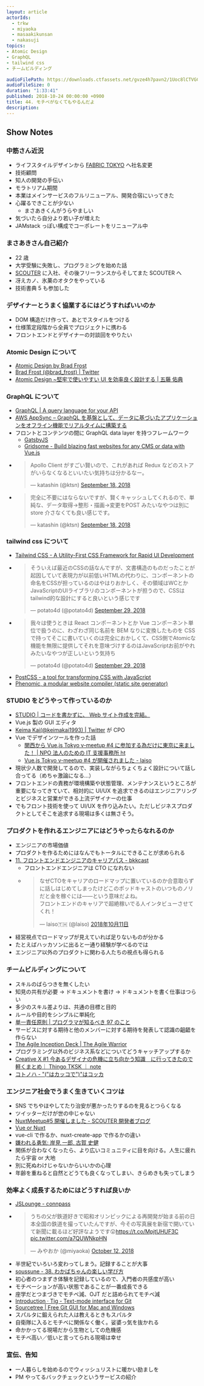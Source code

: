 ```yaml
---
layout: article
actorIds:
  - trkw
  - miyaoka
  - masaakikunsan
  - nakasuji
topics:
- Atomic Design
- GraphQL
- tailwind css
- チームビルディング

audioFilePath: https://downloads.ctfassets.net/gvze4h7pavn2/1Uoc8lCTVGCgui4EasyOW2/6e927f4c13a4f309683c34a9a42bc8a3/42.mp3
audioFileSize: 0
duration: "1:33:41"
published: 2018-10-24 00:00:00 +0900
title: 44. モチベがなくてもやるんだよ
description:
---
```


## Show Notes

### 中筋さん近況

- ライフスタイルデザインから [FABRIC TOKYO](https://fabric-tokyo.com/) へ社名変更
- 技術顧問
- 知人の開発の手伝い
- モラトリアム期間
- 本業はメインサービスのフルリニューアル、開発合宿にいってきた
- 心躍るできことが少ない
  - まさあきくんがうらやましい
- 気づいたら自分より若い子が増えた
- JAMstack っぽい構成でコーポレートをリニューアル中

### まさあきさん自己紹介

- 22 歳
- 大学受験に失敗し、プログラミングを始めた話
- [SCOUTER](https://corp.scouter.co.jp/) に入社、その後フリーランスからそしてまた SCOUTER へ
- 冴えカノ、氷菓のオタクをやっている
- 技術書典 5 も参加した

### デザイナーとうまく協業するにはどうすればいいのか

- DOM 構造だけ作って、あとでスタイルをつける
- 仕様策定段階から全員でプロジェクトに携わる
- フロントエンドとデザイナーの対談回をやりたい

### Atomic Design について

- [Atomic Design by Brad Frost](http://atomicdesign.bradfrost.com/)
- [Brad Frost (@brad_frost) | Twitter](https://twitter.com/brad_frost)
- [Atomic Design ~堅牢で使いやすい UI を効率良く設計する | 五藤 佑典](https://www.amazon.co.jp/dp/477419705X)

### GraphQL について

- [GraphQL | A query language for your API](https://graphql.org/)
- [AWS AppSync – GraphQL を基盤として、データに基づいたアプリケーションをオフライン機能でリアルタイムに構築する](https://aws.amazon.com/jp/appsync/)
- フロントとコンテンツの間に GraphQL data layer を持つフレームワーク
  - [GatsbyJS](https://www.gatsbyjs.org/)
  - [Gridsome - Build blazing fast websites for any CMS or data with Vue.js](https://gridsome.org/)
- <blockquote class="twitter-tweet"><p lang="ja" dir="ltr">Apollo Client がすごい賢いので、これがあれば Redux などのストアがいらなくなるといいたい気持ちは分かるなー。</p>&mdash; katashin (@ktsn) <a href="https://twitter.com/ktsn/status/1041962196693995520?ref_src=twsrc%5Etfw">September 18, 2018</a></blockquote> <script async src="https://platform.twitter.com/widgets.js" charset="utf-8"></script>
- <blockquote class="twitter-tweet"><p lang="ja" dir="ltr">完全に不要にはならないですが、賢くキャッシュしてくれるので、単純な、データ取得→整形・描画→変更をPOST みたいなやつは別に store 介さなくても良い感じです。</p>&mdash; katashin (@ktsn) <a href="https://twitter.com/ktsn/status/1041962811503464449?ref_src=twsrc%5Etfw">September 18, 2018</a></blockquote> <script async src="https://platform.twitter.com/widgets.js" charset="utf-8"></script>

### tailwind css について

- [Tailwind CSS - A Utility-First CSS Framework for Rapid UI Development](https://tailwindcss.com/)
- <blockquote class="twitter-tweet"><p lang="ja" dir="ltr">そういえば最近のCSSの話なんですが、文書構造のものだったことが起因していて表現力が以前低いHTMLの代わりに、コンポーネントの命名をCSSが担っているのはやはりおかしく、その領域はWCとかJavaScriptのUIライブラリのコンポーネントが担うので、CSSはtailwind的な設計にすると良いという感じです</p>&mdash; potato4d (@potato4d) <a href="https://twitter.com/potato4d/status/1046059929864409091?ref_src=twsrc%5Etfw">September 29, 2018</a></blockquote> <script async src="https://platform.twitter.com/widgets.js" charset="utf-8"></script>
- <blockquote class="twitter-tweet"><p lang="ja" dir="ltr">我々は使うときは React コンポーネントとか Vue コンポーネント単位で扱うのに、わざわざ同じ名前を BEM なりに変換したものを CSS で持ってそこに書いていくのは完全におかしくて、CSS側でAtomicな機能を無限に提供してそれを意味づけするのはJavaScriptお前がやれみたいなやつが正しいという気持ち</p>&mdash; potato4d (@potato4d) <a href="https://twitter.com/potato4d/status/1046060403111997450?ref_src=twsrc%5Etfw">September 29, 2018</a></blockquote> <script async src="https://platform.twitter.com/widgets.js" charset="utf-8"></script>
- [PostCSS - a tool for transforming CSS with JavaScript](https://postcss.org/)
- [Phenomic, a modular website compiler (static site generator)](https://phenomic.io/)

### STUDIO をどうやって作っているのか

- [STUDIO | コードを書かずに、 Web サイト作成を完結。](https://studio.design/ja)
- Vue.js 製の GUI エディタ
- [Keima Kai(@keimakai1993) | Twitter](https://twitter.com/keimakai1993) が CPO
- Vue でデザインツールを作った話
  - [関西から Vue.js Tokyo v-meetup #4 に参加する為だけに東京に来ました！ | NPO 法人のための IT 支援事務所 ht](https://ht79.info/2017/07/08/participation-vue-js-tokyo-v-meetup-4/)
  - [Vue.js Tokyo v-meetup #4 が開催されました - laiso](https://blog.lai.so/entry/2017/07/08/Vue_js_Tokyo_v-meetup_%234_%E3%81%8C%E9%96%8B%E5%82%AC%E3%81%95%E3%82%8C%E3%81%BE%E3%81%97%E3%81%9F)
- 現状少人数で開発してるので、実装しながらちょくちょく設計について話し合ってる（めちゃ激論になる…）
- フロントエンドの責務が環境構築や状態管理、メンテナンスというところが重要になってきていて、相対的に UI/UX を追求できるのはエンジニアリングとビジネスと営業ができる上流デザイナーの仕事
- でもフロント技術を使って UI/UX を作り込みたい。ただしビジネスプロダクトとしてそこを追求する現場は多くは無さそう。

### プロダクトを作れるエンジニアにはどうやったらなれるのか

- エンジニアの市場価値
- プロダクトを作るためにはなんでもトータルにできることが求められる
- [11. フロントエンドエンジニアのキャリアパス - bkkcast](https://bkkcast.me/011/)
  - フロントエンドエンジニアは CTO になれない
  - <blockquote class="twitter-tweet" data-lang="ja"><p lang="ja" dir="ltr">なぜCTOをキャリアのロードマップに置いているのか合意取らずに話しはじめてしまったけどこのポッドキャストのいつものノリだと金を稼ぐには――という意味だよね。<br>フロントエンドのキャリアで超絶稼いでる人インタビューさせてくれ！</p>&mdash; laiso🇹🇭 (@laiso) <a href="https://twitter.com/laiso/status/1050398967043768320?ref_src=twsrc%5Etfw">2018年10月11日</a></blockquote><script async src="https://platform.twitter.com/widgets.js" charset="utf-8"></script>
- 経営視点でロードマップが見えていれば足りないものが分かる
- たとえばハッカソンに出ると一通り経験が学べるのでは
- エンジニア以外のプロダクトに関わる人たちの視点も得られる

### チームビルディングについて

- スキルのばらつきを無くしたい
- 知見の共有が必要 → ドキュメントを書け → ドキュメントを書く仕事はつらい
- 多少のスキル差よりは、共通の目標と目的
- ルールや目的をシンプルに単純化
- [単一責任原則 | プログラマが知るべき 97 のこと](https://xn--97-273ae6a4irb6e2hsoiozc2g4b8082p.com/%E3%82%A8%E3%83%83%E3%82%BB%E3%82%A4/%E5%8D%98%E4%B8%80%E8%B2%AC%E4%BB%BB%E5%8E%9F%E5%89%87/)
- サービスに対する期待と他のメンバーに対する期待を発表して認識の齟齬を作らない
- [The Agile Inception Deck | The Agile Warrior](https://agilewarrior.wordpress.com/2010/11/06/the-agile-inception-deck/)
- プログラミング以外のビジネス系などについてどうキャッチアップするか
- [Creative X #1 今あるデザイナの危機に立ち向かう知識　に行ってきたので軽くまとめ｜ Thingo TKSK ｜ note](https://note.mu/swcd/n/n81679b54f4da)
- [コトノハ - "("はカッコで")"はコッカ](http://kotonoha.cc/no/41359)

### エンジニア社会でうまく生きていくコツは

- SNS でちやほやしてたり治安が悪かったりするのを見るとつらくなる
- ツイッターだけが世の中じゃない
- [NuxtMeetup#5 開催しました - SCOUTER 開発者ブログ](https://techblog.scouter.co.jp/entry/2018/10/19/153000)
- [Vue or Nuxt](https://slides.com/masaakikunsan/vue_or_nuxt#/)
- vue-cli で作るか、nuxt-create-app で作るかの違い
- [嫌われる勇気: 岸見 一郎, 古賀 史健](https://www.amazon.co.jp/dp/B00H7RACY8)
- 関係が合わなくなったら、より広いコミュニティに目を向ける。人生に疲れたら宇宙 or 大地
- 別に死ぬわけじゃないからいいかの心理
- 年齢を重ねると自然とどうても良くなってしまい、きらめきも失ってしまう

### 効率よく成長するためにはどうすれば良いか

- [JSLounge - connpass](https://jslounge.connpass.com/)
- <blockquote class="twitter-tweet"><p lang="ja" dir="ltr">うちの父が鉄道好きで昭和オリンピックによる再開発が始まる前の日本全国の鉄道を撮っていたんですが、今その写真展を新宿で開いていて新聞に載るほど好評なようです😲<a href="https://t.co/MpjtUHUF3C">https://t.co/MpjtUHUF3C</a> <a href="https://t.co/a7QUWNkpHN">pic.twitter.com/a7QUWNkpHN</a></p>&mdash; みやおか (@miyaoka) <a href="https://twitter.com/miyaoka/status/1050721222185500673?ref_src=twsrc%5Etfw">October 12, 2018</a></blockquote> <script async src="https://platform.twitter.com/widgets.js" charset="utf-8"></script>
- 半世紀でいろいろ変わってしまう。記録することが大事
- [soussune - 38. わかばちゃんの楽しい学び方](https://soussune.com/episode/38)
- 初心者のつまずき体験を記録しているので、入門者の共感度が高い
- モチベーションが高い状態であることが一番成長できる
- 座学だとつまづきでモチベ減、OJT だと詰められてモチベ減
- [Introduction · Tig - Text-mode interface for Git](https://jonas.github.io/tig/)
- [Sourcetree | Free Git GUI for Mac and Windows](https://www.sourcetreeapp.com/)
- スパルタに鍛えられた人は教えるときもスパルタ
- 自衛隊に入るとモチベに関係なく働く。娑婆っ気を抜かれる
- 命かかってる現場だから生物としての危機感
- モチベ高い／低いと言ってられる現場は幸せ

### 宣伝、告知

- 一人暮らしを始めるのでウィッシュリストに暖かい励ましを
- PM やってるバックチェックというサービスの紹介
